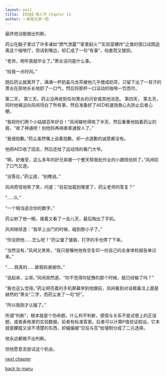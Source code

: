 ```yaml
---
layout: post
title: 【完结】情人节 Chapter 13
author: 一条尾巴演一把
---
```




最终他没能做出判断。

药尘在脑子里过了许多诸如“燃气泄露”“家里起火”“实验室爆炸”之类的借口试图逃离这个咖啡厅，但话到嘴边，却汇成了一句“有事”，俗套而又狼狈。

“老师，明年我就毕业了。”萧炎没问是什么事。

“给我一点时间。”

随后药尘就离开了，满满一杯奶盖乌龙茶被他几乎搅成奶茶，只留下出了一背汗的萧炎在原地长长地舒了一口气，然后将那杯一口没动的咖啡一饮而尽。


第二天，
第三天，药尘没再收到任何萧炎的问安或其他消息。
第四天，
第五天，同时他被迫向风闲坦白了所有事，然后准备好了AED和速效救心丸防止后者心梗。

“我祝你们两个小姑娘百年好合！”风闲被呛得咳了半天，然后重重地拍着药尘的肩，“收了神通吧！别他妈再祸害普通智人了。”

“我很抱歉。”药尘虽然嘴上说着抱歉，却一点道歉的诚意都没有。

他把AED收了回去，然后还给了运动场的看门大爷。

“啊，好难受，这么多年的好兄弟被一个整天帮我批作业的小跟班给拱了。”风闲叹了口气又道。

“没答应，”药尘道，“别瞎说。”

风闲奇怪地笑了笑，问道：“目前加载到哪里了，药尘老师的答复？”

“……0。”

“一个相当适合你的数字。”

药尘剜了他一眼。接着又看了一会儿天，最后掏出了手机。

风闲继续道：“我早上出门的时候，碰到那小子了。”

“你没把他……怎么吧？”药尘皱了皱眉，打字的手也停了下来。

“当然没有，”风闲又笑笑，“我只是嘱咐他有空复印一份自己的全身体检报告单过来。”

“……我真的……替我妈谢谢你。”



“说起来，尘哥。”风闲突然道，“你不觉得你犹豫的那个时候，就已经输了吗？”

“我也这么觉得。”药尘把亮着的手机屏幕举到他跟前，风闲看到对话框备注上面是赫然的“萧炎”二字，而药尘发了一句“好”。

“所以我刚才认输了。”



所谓“判断”，根本就是个伪命题，什么判不判断，感情与关系不是试卷上的正误题，或者表格里的实验数据，前者有标准答案，后者可以计算P值验证假设。它本就是朦胧又说不清楚的东西，却偏偏被“交往与否”给强制分成了二元选择。

他永远都做不出判断。

但他愿意去尝试这个机会。

[next chapter](https://allforyanchen.github.io/2020/07/18/post-22-cchapter-14.html)

[back to manu](https://allforyanchen.github.io/2020/07/18/post-22-.html)

